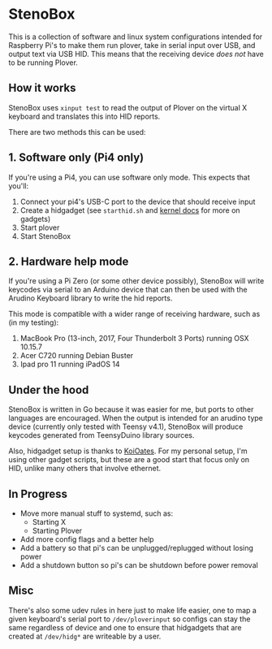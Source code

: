 # StenoBox

This is a collection of software and linux system configurations intended for Raspberry Pi's to make them run plover, take in serial input over USB, and output text via USB HID.  This means that the receiving device  _does not_ have to be running Plover.

## How it works

StenoBox uses `xinput test` to read the output of Plover on the virtual X keyboard and translates this into HID reports.

There are two methods this can be used:

## 1. Software only (Pi4 only)

If you're using a Pi4, you can use software only mode.  This expects that you'll:

1. Connect your pi4's USB-C port to the device that should receive input
1. Create a hidgadget (see `starthid.sh` and [kernel docs](https://www.kernel.org/doc/Documentation/usb/gadget_configfs.txt) for more on gadgets)
1. Start plover
1. Start StenoBox

## 2. Hardware help mode

If you're using a Pi Zero (or some other device possibly), StenoBox will write keycodes via serial to an Arduino device that can then be used with the Arudino Keyboard library to write the hid reports.

This mode is compatible with a wider range of receiving hardware, such as (in my testing):

1. MacBook Pro (13-inch, 2017, Four Thunderbolt 3 Ports) running OSX 10.15.7
1. Acer C720 running Debian Buster
1. Ipad pro 11 running iPadOS 14

## Under the hood

StenoBox is written in Go because it was easier for me, but ports to other languages are encouraged.  When the output is intended for an arudino type device (currently only tested with Teensy v4.1), StenoBox will produce keycodes generated from TeensyDuino library sources.

Also, hidgadget setup is thanks to [KoiOates](https://github.com/KoiOates/plover/tree/ploverducken).  For my personal setup, I'm using other gadget scripts, but these are a good start that focus only on HID, unlike many others that involve ethernet.

## In Progress

- Move more manual stuff to systemd, such as:
  - Starting X
  - Starting Plover
- Add more config flags and a better help
- Add a battery so that pi's can be unplugged/replugged without losing power
- Add a shutdown button so pi's can be shutdown before power removal

## Misc

There's also some udev rules in here just to make life easier, one to map a given keyboard's serial port to `/dev/ploverinput` so configs can stay the same regardless of device and one to ensure that hidgadgets that are created at `/dev/hidg*` are writeable by a user.
